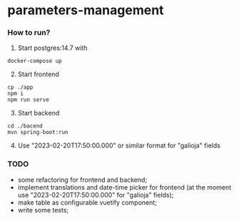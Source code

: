 # parameters-management
### How to run?

1. Start postgres:14.7 with 
```
docker-compose up
```
2. Start frontend
```agsl
cp ./app
npm i
npm run serve
```

3. Start backend 
```
cd ./bacend
mvn spring-boot:run
```

4. Use "2023-02-20T17:50:00.000" or similar format for "galioja" fields

### TODO
- some refactoring for frontend and backend;
- implement translations and date-time picker for frontend (at the moment use "2023-02-20T17:50:00.000" for "galioja" fields);
- make table as configurable vuetify component;
- write some tests;
